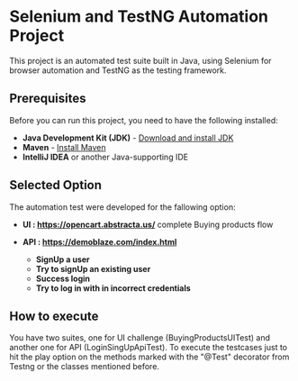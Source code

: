 # Selenium and TestNG Automation Project

This project is an automated test suite built in Java, using Selenium for browser automation and TestNG as the testing framework.

## Prerequisites

Before you can run this project, you need to have the following installed:

- **Java Development Kit (JDK)** - [Download and install JDK](https://www.oracle.com/java/technologies/javase-jdk11-downloads.html)
- **Maven** - [Install Maven](https://maven.apache.org/install.html)
- **IntelliJ IDEA** or another Java-supporting IDE


## Selected Option

The automation test were developed for the fallowing option:
- **UI :  https://opencart.abstracta.us/** 
            complete Buying products flow

- **API :  https://demoblaze.com/index.html**    
  - **SignUp a user** 
  - **Try to signUp an existing user** 
  - **Success login** 
  - **Try to log in with in incorrect credentials** 
            

## How to execute

You have two suites, one for UI challenge (BuyingProductsUITest) and another one for API (LoginSingUpApiTest).
To execute the testcases just to hit the play option on the methods marked with the "@Test" decorator from Testng or
the classes mentioned before.

